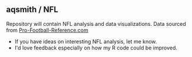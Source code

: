 ## aqsmith / NFL

Repository will contain NFL analysis and data visualizations. Data sourced from [Pro-Football-Reference.com](http://www.pro-football-reference.com/)

* If you have ideas on interesting NFL analysis, let me know.
* I'd love feedback especially on how my R code could be improved.